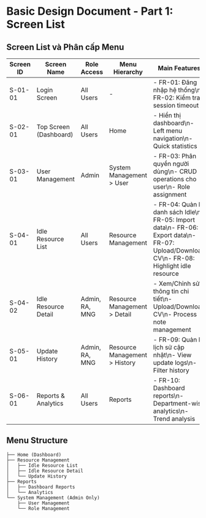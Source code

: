 # Basic Design Document - Part 1: Screen List

## Screen List và Phân cấp Menu

| Screen ID | Screen Name | Role Access | Menu Hierarchy | Main Features |
|-----------|-------------|-------------|----------------|---------------|
| S-01-01 | Login Screen | All Users | - | - FR-01: Đăng nhập hệ thống\n- FR-02: Kiểm tra session timeout |
| S-02-01 | Top Screen (Dashboard) | All Users | Home | - Hiển thị dashboard\n- Left menu navigation\n- Quick statistics |
| S-03-01 | User Management | Admin | System Management > User | - FR-03: Phân quyền người dùng\n- CRUD operations cho user\n- Role assignment |
| S-04-01 | Idle Resource List | All Users | Resource Management | - FR-04: Quản lý danh sách Idle\n- FR-05: Import data\n- FR-06: Export data\n- FR-07: Upload/Download CV\n- FR-08: Highlight idle resource |
| S-04-02 | Idle Resource Detail | Admin, RA, MNG | Resource Management > Detail | - Xem/Chỉnh sửa thông tin chi tiết\n- Upload/Download CV\n- Process note management |
| S-05-01 | Update History | Admin, RA, MNG | Resource Management > History | - FR-09: Quản lý lịch sử cập nhật\n- View update logs\n- Filter history |
| S-06-01 | Reports & Analytics | All Users | Reports | - FR-10: Dashboard reports\n- Department-wise analytics\n- Trend analysis |

## Menu Structure

```
├── Home (Dashboard)
├── Resource Management
│   ├── Idle Resource List
│   ├── Idle Resource Detail
│   └── Update History
├── Reports
│   ├── Dashboard Reports
│   └── Analytics
└── System Management (Admin Only)
    ├── User Management
    └── Role Management
```
